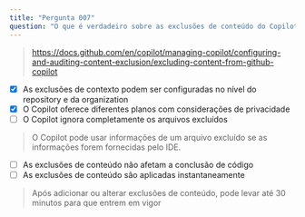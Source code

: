 ```yaml
---
title: "Pergunta 007"
question: "O que é verdadeiro sobre as exclusões de conteúdo do Copilot? (Escolha duas)"
---
```



> https://docs.github.com/en/copilot/managing-copilot/configuring-and-auditing-content-exclusion/excluding-content-from-github-copilot
- [x] As exclusões de contexto podem ser configuradas no nível do repository e da organization
- [x] O Copilot oferece diferentes planos com considerações de privacidade
- [ ] O Copilot ignora completamente os arquivos excluídos
> O Copilot pode usar informações de um arquivo excluído se as informações forem fornecidas pelo IDE.
- [ ] As exclusões de conteúdo não afetam a conclusão de código
- [ ] As exclusões de conteúdo são aplicadas instantaneamente
> Após adicionar ou alterar exclusões de conteúdo, pode levar até 30 minutos para que entrem em vigor
